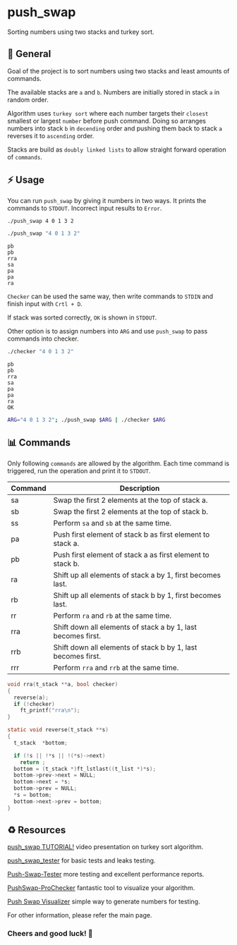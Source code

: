 # push_swap

Sorting numbers using two stacks and turkey sort.

## 📝 General

Goal of the project is to sort numbers using two stacks and least amounts of commands.

The available stacks are `a` and `b`. Numbers are initially stored in stack `a` in random order.

Algorithm uses `turkey sort` where each number targets their `closest` smallest or largest `number` before push command. Doing so arranges numbers into stack `b` in `decending` order and pushing them back to stack `a` reverses it to `ascending` order.

Stacks are build as `doubly linked lists` to allow straight forward operation of `commands`.

## ⚡ Usage

You can run `push_swap` by giving it numbers in two ways. It prints the commands to `STDOUT`. Incorrect input results to `Error`.

```bash
./push_swap 4 0 1 3 2
```

```bash
./push_swap "4 0 1 3 2"
```

```
pb
pb
rra
sa
pa
pa
ra
```

`Checker` can be used the same way, then write commands to `STDIN` and finish input with `Crtl + D`. 

If stack was sorted correctly, `OK` is shown in `STDOUT`.

Other option is to assign numbers into `ARG` and use `push_swap` to pass commands into checker.

```bash
./checker "4 0 1 3 2"
```

```
pb
pb
rra
sa
pa
pa
ra
OK
```

```bash
ARG="4 0 1 3 2"; ./push_swap $ARG | ./checker $ARG
```

## 📊 Commands

Only following `commands` are allowed by the algorithm. Each time command is triggered, run the operation and print it to `STDOUT`.

| Command | Description                                                      |
|---------|-----------------------------------------------------------------------------|
| sa      | Swap the first 2 elements at the top of stack a. |
| sb      | Swap the first 2 elements at the top of stack b. |
| ss      | Perform `sa` and `sb` at the same time.          |
| pa      | Push first element of stack b as first element to stack a. |
| pb      | Push first element of stack a as first element to stack b. |
| ra      | Shift up all elements of stack a by 1, first becomes last. |
| rb      | Shift up all elements of stack b by 1, first becomes last. |
| rr      | Perform `ra` and `rb` at the same time.          |
| rra     | Shift down all elements of stack a by 1, last becomes first. |
| rrb     | Shift down all elements of stack b by 1, last becomes first. |
| rrr     | Perform `rra` and `rrb` at the same time.        |

```c
void rra(t_stack **a, bool checker)
{
  reverse(a);
  if (!checker)
    ft_printf("rra\n");
}
```

```c
static void reverse(t_stack **s)
{
  t_stack  *bottom;

  if (!s || !*s || !(*s)->next)
    return ;
  bottom = (t_stack *)ft_lstlast((t_list *)*s);
  bottom->prev->next = NULL;
  bottom->next = *s;
  bottom->prev = NULL;
  *s = bottom;
  bottom->next->prev = bottom;
}
```

## ♻️ Resources

[push_swap TUTORIAL!](https://www.youtube.com/watch?v=wRvipSG4Mmk) video presentation on turkey sort algorithm.

[push_swap_tester](https://github.com/LeoFu9487/push_swap_tester) for basic tests and leaks testing.

[Push-Swap-Tester](https://github.com/gemartin99/Push-Swap-Tester) more testing and excellent performance reports.

[PushSwap-ProChecker](https://github.com/ailopez-o/42Barcelona-PushSwap-ProChecker) fantastic tool to visualize your algorithm.

[Push Swap Visualizer](https://push-swap-visualizer.vercel.app/) simple way to generate numbers for testing.

For other information, please refer the main page.

### Cheers and good luck! 🥳